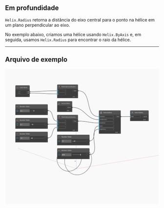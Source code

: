 ## Em profundidade
`Helix.Radius` retorna a distância do eixo central para o ponto na hélice em um plano perpendicular ao eixo.

No exemplo abaixo, criamos uma hélice usando `Helix.ByAxis` e, em seguida, usamos `Helix.Radius` para encontrar o raio da hélice.

___
## Arquivo de exemplo

![Radius](./Autodesk.DesignScript.Geometry.Helix.Radius_img.jpg)

